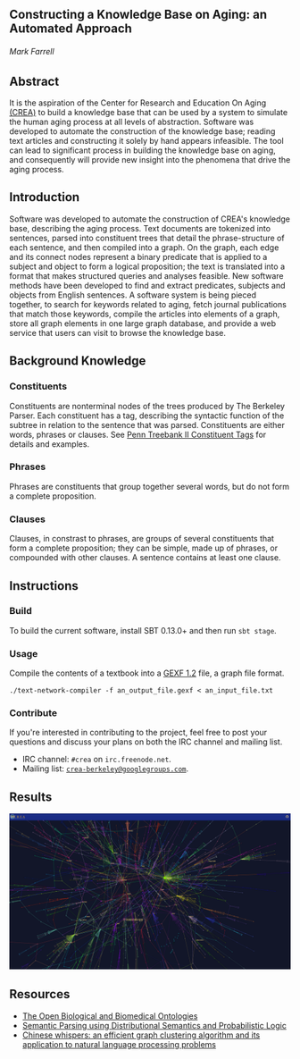 
## Constructing a Knowledge Base on Aging: an Automated Approach
###### Mark Farrell 

## Abstract

It is the aspiration of the Center for Research and Education On Aging [(CREA)](http://crea.berkeley.edu) to build a knowledge base that can be used by a system to simulate the human aging process at all levels of abstraction. Software was developed to automate the construction of the knowledge base; reading text articles and constructing it solely by hand appears infeasible. The tool can lead to significant process in building the knowledge base on aging, and consequently will provide new insight into the phenomena that drive the aging process.

## Introduction

 Software was developed to automate the construction of CREA's knowledge base, describing the aging process. Text documents are tokenized into sentences, parsed into constituent trees that detail the phrase-structure of each sentence, and then compiled into a graph. On the graph, each edge and its connect nodes represent a binary predicate that is applied to a subject and object to form a logical proposition; the text is translated into a format that makes structured queries and analyses feasible. New software methods have been developed to find and extract predicates, subjects and objects from English sentences. A software system is being pieced together, to search for keywords related to aging, fetch journal publications that match those keywords, compile the articles into elements of a graph, store all graph elements in one large graph database, and provide a web service that users can visit to browse the knowledge base. 

## Background Knowledge 

### Constituents

Constituents are nonterminal nodes of the trees produced by The Berkeley Parser. Each constituent
has a tag, describing the syntactic function of the subtree in relation to the sentence that was
parsed. Constituents are either words, phrases or clauses. See [Penn Treebank II Constituent Tags](http://www.surdeanu.info/mihai/teaching/ista555-fall13/readings/PennTreebankConstituents.html) for details and examples.

### Phrases

Phrases are constituents that group together several words, but do not form a complete proposition.

### Clauses

Clauses, in constrast to phrases, are groups of several constituents that form a complete proposition; they can be simple, made up of phrases, or compounded with other clauses. A sentence contains at least one clause. 

## Instructions

### Build

To build the current software, install SBT 0.13.0+ and then run <code>sbt stage</code>.

### Usage

Compile the contents of a textbook into a [GEXF 1.2](http://gexf.net/format/index.html) file, a graph file format.

    ./text-network-compiler -f an_output_file.gexf < an_input_file.txt

### Contribute

 If you're interested in contributing to the project, feel free to post your questions and
 discuss your plans on both the IRC channel and mailing list.

 * IRC channel: <code>#crea</code> on <code>irc.freenode.net</code>.
 * Mailing list: <code>crea-berkeley@googlegroups.com</code>.

## Results 

 [![Results](images/results.png)](http://markfarrell.ca/creal)

## Resources

 *  [The Open Biological and Biomedical Ontologies](http://www.obofoundry.org/)
 *  [Semantic Parsing using Distributional Semantics and Probabilistic Logic](http://sp14.ws/pub/bem-sp14-2014.pdf)
 *  [Chinese whispers: an efficient graph clustering algorithm and its application to natural language processing problems](http://dl.acm.org/citation.cfm?id=1654774)




